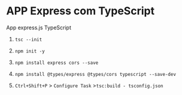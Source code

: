 # APP Express com TypeScript

App express.js TypeScript

1) `tsc --init`

2) `npm init -y`

3) `npm install express cors --save`

4) `npm install @types/express @types/cors typescript --save-dev`

5) `Ctrl+Shift+P` > `Configure Task` >`tsc:build - tsconfig.json`
